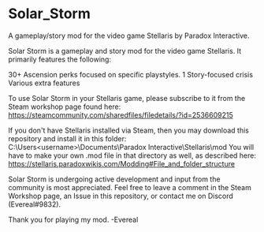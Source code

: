 # Solar_Storm
A gameplay/story mod for the video game Stellaris by Paradox Interactive.

Solar Storm is a gameplay and story mod for the video game Stellaris. It primarily features the following:

30+ Ascension perks focused on specific playstyles.
1 Story-focused crisis
Various extra features

To use Solar Storm in your Stellaris game, please subscribe to it from the Steam workshop page found here: 
https://steamcommunity.com/sharedfiles/filedetails/?id=2536609215

If you don't have Stellaris installed via Steam, then you may download this repository and install it in this folder:
C:\Users\<username>\Documents\Paradox Interactive\Stellaris\mod
You will have to make your own .mod file in that directory as well, as described here:
https://stellaris.paradoxwikis.com/Modding#File_and_folder_structure

Solar Storm is undergoing active development and input from the community is most appreciated.
Feel free to leave a comment in the Steam Workshop page, an Issue in this repository, or contact me on Discord (Evereal#9832).

Thank you for playing my mod.
-Evereal
